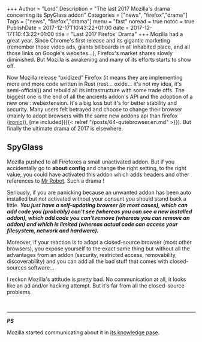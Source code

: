 +++
Author = "Lord"
Description = "The last 2017 Mozilla's drama concerning its SpyGlass addon"
Categories = ["news", "firefox","drama"]
Tags = ["news", "firefox","drama"]
menu = "fast"
noread = true
notoc = true
PublishDate = 2017-12-17T10:43:22+01:00
date = 2017-12-17T10:43:22+01:00
title = "Last 2017 Firefox' Drama"
+++
Mozilla had a great year. Since Chrome's first release and its gigantic marketing (remember those video ads, giants billboards in all inhabited place, and all those links on Google's websites…), Firefox's market shares slowly diminished. But Mozilla is awakening and many of its efforts starts to show off.

Now Mozilla release “oxidized” Firefox (it means they are implementing more and more code written in Rust (rust… oxide… it's not my idea, it's semi-official)) and rebuild all its infrastructure with some trade offs. The biggest one is the end of all the ancients addon's API and the adoption of a new one : webextension. It's a big loss but it's for better stability and security. Many users felt betrayed and choose to change their browser (mainly to adopt browsers with the same new addons api than firefox ([ironic](https://media.tenor.co/images/231e2f67bc42bbfcff592d58f0e9517e/raw))), [me included]({{< relref "/posts/64-qutebrowser.en.md" >}}). But finally the ultimate drama of 2017 is elsewhere.

## SpyGlass

Mozilla pushed to all Firefoxes a small unactivated addon. But if you accidentally go to **about:config** and change the right setting, to the right value, you could have activated this addon which adds headers and other references to [Mr Robot](https://en.wikipedia.org/wiki/Mr._Robot). Such a drama !

Seriously, if you are panicking because an unwanted addon has been auto installed but not activated without your consent you should stand back a little. ***You just have a self-updating browser (in most cases), which can add code you (probably) can't see (whereas you can see a new installed addon), which add code you can't remove (whereas you can remove an addon) and which is limited (whereas actual code can access your filesystem, network and hardware).***

Moreover, if your reaction is to adopt a closed-source browser (most other browsers), you expose yourself to the exact same thing but without all the advantages from an addon (security, restricted access, removability, discoverability) and you can add all the bad stuff that comes with closed-sources software…

I reckon Mozilla's attitude is pretty bad. No communication at all, it looks like an ad and/or hacking attempt. But it's far from all the closed-source problems.

 

-------

***PS***

Mozilla started communicating about it in [its knowledge pase](https://support.mozilla.org/en-US/kb/lookingglass).
